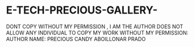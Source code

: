 # E-TECH-PRECIOUS-GALLERY-
DONT COPY WITHOUT MY PERMISSION , I AM THE AUTHOR DOES NOT ALLOW ANY INDIVIDUAL TO COPY MY WORK WITHOUT MY PERMISSION: AUTHOR NAME: PRECIOUS CANDY ABOILLONAR PRADO
